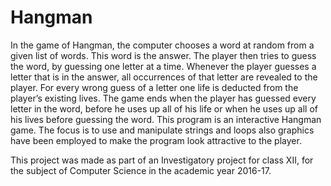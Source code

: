 # Hangman
In the game of Hangman, the computer chooses a word at random from a given list of words. This word is the answer. The player then tries to guess the word, by guessing one letter at a time. Whenever the player guesses a letter that is in the answer, all occurrences of that letter are revealed to the player. For every wrong guess of a letter one life is deducted from the player’s existing lives. The game ends when the player has guessed every letter in the word, before he uses up all of his life or when he uses up all of his lives before guessing the word. This program is an interactive Hangman game. The focus is to use and manipulate strings and loops also graphics have been employed to make the program look attractive to the player.

This project was made as part of an Investigatory project for class XII, for the subject of Computer Science in the academic year 2016-17.
